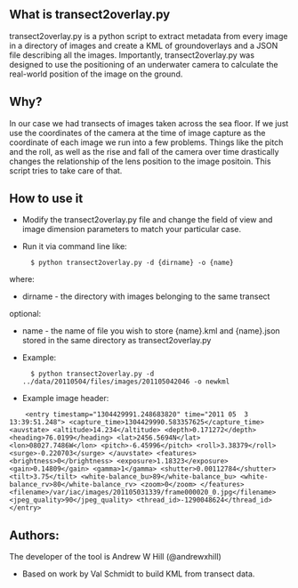 What is transect2overlay.py
---------------

transect2overlay.py is a python script to extract metadata from every image in a directory of images and create a KML of groundoverlays and a JSON file describing all the images. Importantly, transect2overlay.py was designed to use the positioning of an underwater camera to calculate the real-world position of the image on the ground. 

Why?
---------------

In our case we had transects of images taken across the sea floor. If we just use the coordinates of the camera at the time of image capture as the coordinate of each image we run into a few problems. Things like the pitch and the roll, as well as the rise and fall of the camera over time drastically changes the relationship of the lens position to the image positoin. This script tries to take care of that.

How to use it
---------------
- Modify the transect2overlay.py file and change the field of view and image dimension parameters to match your particular case.

- Run it via command line like:

		$ python transect2overlay.py -d {dirname} -o {name}

where:

* dirname - the directory with images belonging to the same transect

optional:

* name  - the name of file you wish to store {name}.kml and {name}.json stored in the same directory as transect2overlay.py

- Example:

		$ python transect2overlay.py -d ../data/20110504/files/images/201105042046 -o newkml

- Example image header:

`    <entry timestamp="1304429991.248683820" time="2011 05  3 13:39:51.248">
        <capture_time>1304429990.583357625</capture_time>
        <auvstate>
            <altitude>14.234</altitude>
            <depth>0.171272</depth>
            <heading>76.0199</heading>
            <lat>2456.5694N</lat>
            <lon>08027.7486W</lon>
            <pitch>-6.45996</pitch>
            <roll>3.38379</roll>
            <surge>-0.220703</surge>
        </auvstate>
        <features>
            <brightness>0</brightness>
            <exposure>1.18323</exposure>
            <gain>0.14809</gain>
            <gamma>1</gamma>
            <shutter>0.00112784</shutter>
            <tilt>3.75</tilt>
            <white-balance_bu>89</white-balance_bu>
            <white-balance_rv>80</white-balance_rv>
            <zoom>0</zoom>
        </features>
        <filename>/var/iac/images/201105031339/frame000020_0.jpg</filename>
        <jpeg_quality>90</jpeg_quality>
        <thread_id>-1290048624</thread_id>
    </entry>`

Authors:
---------------

The developer of the tool is Andrew W Hill (@andrewxhill)

* Based on work by Val Schmidt to build KML from transect data.
